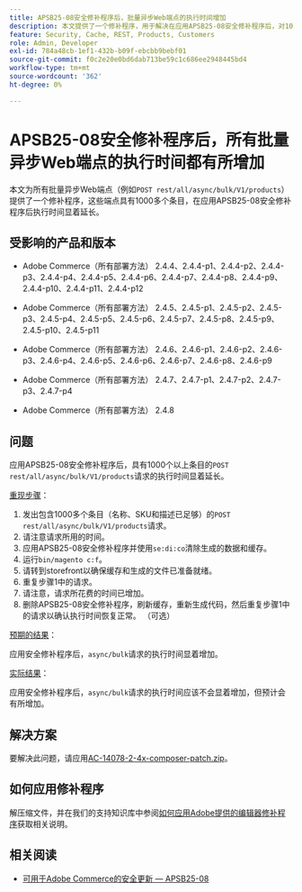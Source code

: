 ```yaml
---
title: APSB25-08安全修补程序后，批量异步Web端点的执行时间增加
description: 本文提供了一个修补程序，用于解决在应用APSB25-08安全修补程序后，对1000多个条目的POST rest/all/async/bulk/V1/products请求执行时间显着增加的问题。
feature: Security, Cache, REST, Products, Customers
role: Admin, Developer
exl-id: 784a48cb-1ef1-432b-b09f-ebcbb9bebf01
source-git-commit: f0c2e20e0bd6dab713be59c1c686ee2948445bd4
workflow-type: tm+mt
source-wordcount: '362'
ht-degree: 0%

---
```


# APSB25-08安全修补程序后，所有批量异步Web端点的执行时间都有所增加

本文为所有批量异步Web端点（例如`POST rest/all/async/bulk/V1/products`）提供了一个修补程序，这些端点具有1000多个条目，在应用APSB25-08安全修补程序后执行时间显着延长。

## 受影响的产品和版本

* Adobe Commerce（所有部署方法） 2.4.4、2.4.4-p1、2.4.4-p2、2.4.4-p3、2.4.4-p4、2.4.4-p5、2.4.4-p6、2.4.4-p7、2.4.4-p8、2.4.4-p9、2.4.4-p10、2.4.4-p11、2.4.4-p12

* Adobe Commerce（所有部署方法） 2.4.5、2.4.5-p1、2.4.5-p2、2.4.5-p3、2.4.5-p4、2.4.5-p5、2.4.5-p6、2.4.5-p7、2.4.5-p8、2.4.5-p9、2.4.5-p10、2.4.5-p11

* Adobe Commerce（所有部署方法） 2.4.6、2.4.6-p1、2.4.6-p2、2.4.6-p3、2.4.6-p4、2.4.6-p5、2.4.6-p6、2.4.6-p7、2.4.6-p8、2.4.6-p9

* Adobe Commerce（所有部署方法） 2.4.7、2.4.7-p1、2.4.7-p2、2.4.7-p3、2.4.7-p4

* Adobe Commerce（所有部署方法） 2.4.8

## 问题

应用APSB25-08安全修补程序后，具有1000个以上条目的`POST rest/all/async/bulk/V1/products`请求的执行时间显着延长。

<u>重现步骤</u>：

1. 发出包含1000多个条目（名称、SKU和描述已足够）的`POST rest/all/async/bulk/V1/products`请求。
1. 请注意请求所用的时间。
1. 应用APSB25-08安全修补程序并使用`se:di:co`清除生成的数据和缓存。
1. 运行`bin/magento c:f`。
1. 请转到storefront以确保缓存和生成的文件已准备就绪。
1. 重复步骤1中的请求。
1. 请注意，请求所花费的时间已增加。
1. 删除APSB25-08安全修补程序，刷新缓存，重新生成代码，然后重复步骤1中的请求以确认执行时间恢复正常。 （可选）

<u>预期的结果</u>：

应用安全修补程序后，`async/bulk`请求的执行时间显着增加。

<u>实际结果</u>：

应用安全修补程序后，`async/bulk`请求的执行时间应该不会显着增加，但预计会有所增加。

## 解决方案

要解决此问题，请应用[AC-14078-2-4x-composer-patch.zip](assets/AC-14078-2-4x-composer-patch.zip)。

## 如何应用修补程序

解压缩文件，并在我们的支持知识库中参阅[如何应用Adobe提供的编辑器修补程序](https://experienceleague.adobe.com/docs/commerce-knowledge-base/kb/how-to/how-to-apply-a-composer-patch-provided-by-magento.html)获取相关说明。

## 相关阅读

* [可用于Adobe Commerce的安全更新 — APSB25-08](https://experienceleague.adobe.com/en/docs/experience-cloud-kcs/kbarticles/ka-27149)
